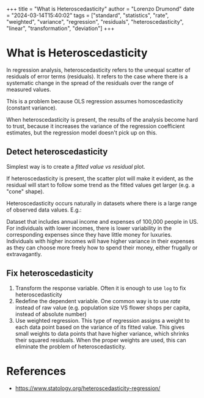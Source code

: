 +++
title = "What is Heteroscedasticity"
author = "Lorenzo Drumond"
date = "2024-03-14T15:40:02"
tags = ["standard",  "statistics",  "rate",  "weighted",  "variance",  "regression",  "residuals",  "heteroscedasticity",  "linear",  "transformation",  "deviation"]
+++


# What is Heteroscedasticity
In regression analysis, heteroscedasticity refers to the unequal scatter of residuals of error terms (residuals). It refers to the case where there is a systematic change in the spread of the residuals over the range of measured values.

This is a problem because OLS regression assumes homoscedasticity (constant variance).

When heteroscedasticity is present, the results of the analysis become hard to trust, because it increases the variance of the regression coefficient estimates, but the regression model doesn't pick up on this.

## Detect heteroscedasticity
Simplest way is to create a _fitted value vs residual_ plot.

If heteroscedasticity is present, the scatter plot will make it evident, as the residual will start to follow some trend as the fitted values get larger (e.g. a "cone" shape).

Heteroscedasticity occurs naturally in datasets where there is a large range of observed data values. E.g.:

  Dataset that includes annual income and expenses of 100,000 people in US. For individuals with lower incomes, there is lower variability in the corresponding expenses since they have little money for luxuries. Individuals with higher incomes will have higher variance in their expenses as they can choose more freely how to spend their money, either frugally or extravagantly.

## Fix heteroscedasticity

1. Transform the response variable. Often it is enough to use `log` to fix heteroscedasticity
2. Redefine the dependent variable. One common way is to use _rate_ instead of raw value (e.g. population size VS flower shops per capita, instead of absolute number)
3. Use weighted regression. This type of regression assigns a weight to each data point based on the variance of its fitted value. This gives small weights to data points that have higher variance, which shrinks their squared residuals. When the proper weights are used, this can eliminate the problem of heteroscedasticity.

# References
- https://www.statology.org/heteroscedasticity-regression/
